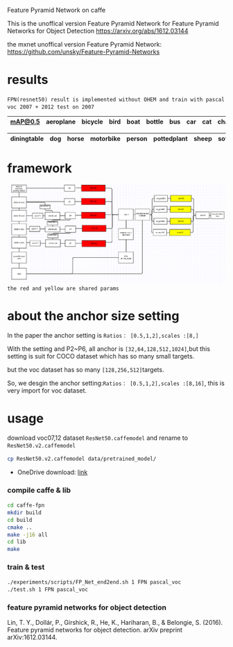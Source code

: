 Feature Pyramid Network on caffe

This is the unoffical version  Feature Pyramid Network for Feature Pyramid Networks for Object Detection https://arxiv.org/abs/1612.03144


the mxnet unoffical version  Feature Pyramid Network: https://github.com/unsky/Feature-Pyramid-Networks 
# results
`FPN(resnet50) result is implemented without OHEM and train with pascal voc 2007 + 2012 test on 2007`


|mAP@0.5|aeroplane|bicycle|bird|boat|bottle|bus|car|cat|chair|cow|
|:--:|:-------:| -----:| --:| --:|-----:|--:|--:|--:|----:|--:|


|diningtable|dog |horse|motorbike|person |pottedplant|sheep|sofa|train|tv|
|----------:|:--:|:---:| -------:| -----:| -------:|----:|---:|----:|--:|

# framework
![](framework.png)
`the red and yellow are shared params`
# about the anchor size setting
In the paper the anchor setting is `Ratios： [0.5,1,2],scales :[8,]`

With the setting and P2~P6, all anchor is `[32,64,128,512,1024]`,but this setting is suit for COCO dataset which has so many small targets.

but the voc dataset has so many `[128,256,512]`targets.

So, we desgin the anchor setting:`Ratios： [0.5,1,2],scales :[8,16]`, this is very import for voc dataset.

# usage
download  voc07,12 dataset `ResNet50.caffemodel` and rename to `ResNet50.v2.caffemodel`
```bash
cp ResNet50.v2.caffemodel data/pretrained_model/
```
- OneDrive download: [link](https://onedrive.live.com/?authkey=%21AAFW2-FVoxeVRck&id=4006CBB8476FF777%2117887&cid=4006CBB8476FF777)
### compile  caffe & lib
```bash
cd caffe-fpn
mkdir build
cd build
cmake ..
make -j16 all
cd lib
make 
```
### train & test
```bash
./experiments/scripts/FP_Net_end2end.sh 1 FPN pascal_voc
./test.sh 1 FPN pascal_voc
```
### feature pyramid networks for object detection

Lin, T. Y., Dollár, P., Girshick, R., He, K., Hariharan, B., & Belongie, S. (2016). Feature pyramid networks for object detection. arXiv preprint arXiv:1612.03144.
